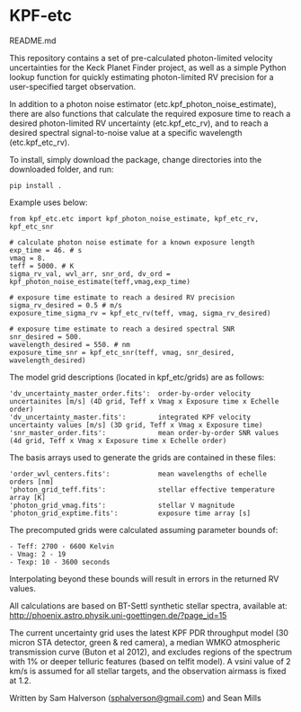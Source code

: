 # KPF-etc
README.md

This repository contains a set of pre-calculated photon-limited velocity uncertainties for the Keck Planet Finder project, as well as a simple Python lookup function for quickly estimating photon-limited RV precision for a user-specified target observation. 

In addition to a photon noise estimator (etc.kpf_photon_noise_estimate), there are also functions that calculate the required exposure time to reach a desired photon-limited RV uncertainty (etc.kpf_etc_rv), and to reach a desired spectral signal-to-noise value at a specific wavelength (etc.kpf_etc_rv).

To install, simply download the package, change directories into the downloaded folder, and run:

	pip install .

Example uses below:

	from kpf_etc.etc import kpf_photon_noise_estimate, kpf_etc_rv, kpf_etc_snr

	# calculate photon noise estimate for a known exposure length
	exp_time = 46. # s
	vmag = 8.
	teff = 5000. # K
	sigma_rv_val, wvl_arr, snr_ord, dv_ord = kpf_photon_noise_estimate(teff,vmag,exp_time)  

	# exposure time estimate to reach a desired RV precision
	sigma_rv_desired = 0.5 # m/s
	exposure_time_sigma_rv = kpf_etc_rv(teff, vmag, sigma_rv_desired)

	# exposure time estimate to reach a desired spectral SNR
	snr_desired = 500.
	wavelength_desired = 550. # nm
	exposure_time_snr = kpf_etc_snr(teff, vmag, snr_desired, wavelength_desired)


The model grid descriptions (located in kpf_etc/grids) are as follows:

	'dv_uncertainty_master_order.fits':  order-by-order velocity uncertainites [m/s] (4D grid, Teff x Vmag x Exposure time x Echelle order)
    'dv_uncertainty_master.fits': 		 integrated KPF velocity uncertainty values [m/s] (3D grid, Teff x Vmag x Exposure time)
	'snr_master_order.fits':		  	 mean order-by-order SNR values (4d grid, Teff x Vmag x Exposure time x Echelle order)

The basis arrays used to generate the grids are contained in these files:

	'order_wvl_centers.fits': 			 mean wavelengths of echelle orders [nm]
	'photon_grid_teff.fits':			 stellar effective temperature array [K]
	'photon_grid_vmag.fits':			 stellar V magnitude
	'photon_grid_exptime.fits':			 exposure time array [s]

The precomputed grids were calculated assuming parameter bounds of:

	- Teff: 2700 - 6600 Kelvin
	- Vmag: 2 - 19
	- Texp: 10 - 3600 seconds
	
Interpolating beyond these bounds will result in errors in the returned RV values.
	
All calculations are based on BT-Settl synthetic stellar spectra, available at: http://phoenix.astro.physik.uni-goettingen.de/?page_id=15

The current uncertainty grid uses the latest KPF PDR throughput model (30 micron STA detector, green & red camera), a median WMKO atmospheric transmission curve (Buton et al 2012), and excludes regions of the spectrum with 1% or deeper telluric features (based on telfit model). A vsini value of 2 km/s is assumed for all stellar targets, and the observation airmass is fixed at 1.2.

Written by Sam Halverson (sphalverson@gmail.com) and Sean Mills